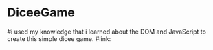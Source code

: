 # DiceeGame
#i used my knowledge that i learned about the DOM and JavaScript to create this simple dicee game.
#link: 
